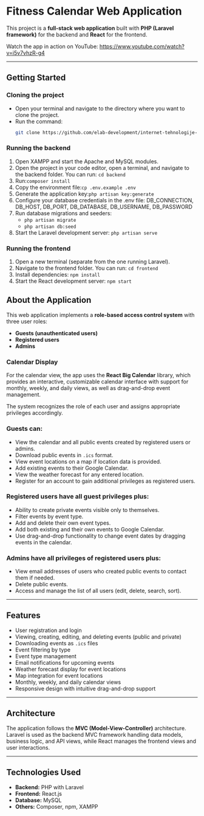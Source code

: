 # Fitness Calendar Web Application

This project is a **full-stack web application** built with **PHP (Laravel framework)** for the backend and **React** for the frontend.

Watch the app in action on YouTube:
https://www.youtube.com/watch?v=i5v7vhzR-g4

---

## Getting Started

### Cloning the project

- Open your terminal and navigate to the directory where you want to clone the project.
- Run the command:  
  ```bash
  git clone https://github.com/elab-development/internet-tehnologije-projekat-fitneskalendar_2020_0154.git
  ```
### Running the backend
1. Open XAMPP and start the Apache and MySQL modules.
2. Open the project in your code editor, open a terminal, and navigate to the backend folder. You can run: ```cd backend```
3. Run:```composer install```
4. Copy the environment file:```cp .env.example .env```
5. Generate the application key:```php artisan key:generate```
6. Configure your database credentials in the .env file: DB_CONNECTION, DB_HOST, DB_PORT, DB_DATABASE, DB_USERNAME, DB_PASSWORD
7. Run database migrations and seeders:
    - `php artisan migrate`
    - `php artisan db:seed`
8. Start the Laravel development server: ```php artisan serve```

### Running the frontend
1. Open a new terminal (separate from the one running Laravel).
2. Navigate to the frontend folder. You can run: ```cd frontend```
3. Install dependencies: ```npm install```
4. Start the React development server: ```npm start```

## About the Application

This web application implements a **role-based access control system** with three user roles:

- **Guests (unauthenticated users)**
- **Registered users**
- **Admins**

### Calendar Display

For the calendar view, the app uses the **React Big Calendar** library, which provides an interactive, customizable calendar interface with support for monthly, weekly, and daily views, as well as drag-and-drop event management.

The system recognizes the role of each user and assigns appropriate privileges accordingly.

### Guests can:

- View the calendar and all public events created by registered users or admins.
- Download public events in `.ics` format.
- View event locations on a map if location data is provided.
- Add existing events to their Google Calendar.
- View the weather forecast for any entered location.
- Register for an account to gain additional privileges as registered users.

### Registered users have all guest privileges plus:

- Ability to create private events visible only to themselves.
- Filter events by event type.
- Add and delete their own event types.
- Add both existing and their own events to Google Calendar.
- Use drag-and-drop functionality to change event dates by dragging events in the calendar.

### Admins have all privileges of registered users plus:

- View email addresses of users who created public events to contact them if needed.
- Delete public events.
- Access and manage the list of all users (edit, delete, search, sort).

---

## Features

- User registration and login  
- Viewing, creating, editing, and deleting events (public and private)  
- Downloading events as `.ics` files  
- Event filtering by type  
- Event type management  
- Email notifications for upcoming events  
- Weather forecast display for event locations  
- Map integration for event locations  
- Monthly, weekly, and daily calendar views  
- Responsive design with intuitive drag-and-drop support  

---

## Architecture

The application follows the **MVC (Model-View-Controller)** architecture.  
Laravel is used as the backend MVC framework handling data models, business logic, and API views, while React manages the frontend views and user interactions.

---

## Technologies Used

- **Backend:** PHP with Laravel  
- **Frontend:** React.js  
- **Database:** MySQL  
- **Others:** Composer, npm, XAMPP
